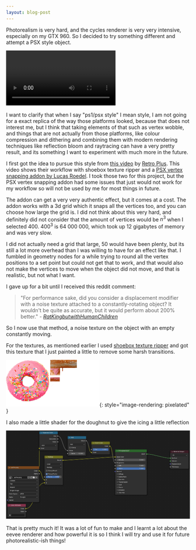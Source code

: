 ```yaml
---
layout: blog-post
---
```

Photorealism is very hard, and the cycles renderer is very very intensive, especially on my GTX 960. So I decided to try something different and attempt a PSX style object.

<video autoplay loop>  
  <source src="/assets/my work/3d art/doughnut.mp4" type="video/mp4">  
</video>

I want to clarify that when I say "ps1/psx style" I mean style, I am not going for a exact replica of the way those platforms looked, because that does not interest me, but I think that taking elements of that such as vertex wobble, and things that are not actually from those platforms, like colour compression and dithering and combining them with modern rendering techniques like reflection bloom and raytracing can have a very pretty result, and its something I want to experiment with much more in the future.

I first got the idea to pursue this style from [this video](<https://www.youtube.com/watch?v=2a_VtQJHkb8>) by [Retro Plus](<https://www.youtube.com/@RetroPlus>). This video shows their workflow with shoebox texture ripper and a [PSX vertex snapping addon by Lucas Roedel](https://lucasroedel.gumroad.com/l/psx_snapping). I took those two for this project, but the PSX vertex snapping addon had some issues that just would not work for my workflow so will not be used by me for most things in future.

The addon can get a very very authentic effect, but it comes at a cost. The addon works with a 3d grid which it snaps all the vertices too, and you can choose how large the grid is. I did not think about this very hard, and definitely did not consider that the amount of vertices would be $n^3$ when I selected 400. $400^3$ is 64 000 000, which took up 12 gigabytes of memory and was very slow.

I did not actually need a grid that large, 50 would have been plenty, but its still a lot more overhead than I was willing to have for an effect like that. I fumbled in geometry nodes for a while trying to round all the vertex positions to a set point but could not get that to work, and that would also not make the vertices to move when the object did not move, and that is realistic, but not what I want.

I gave up for a bit until I received this reddit comment:

> "For performance sake, did you consider a displacement modifier with a noise texture attached to a constantly-rotating object? It wouldn't be quite as accurate, but it would perform about 200% better."
> \- *[RatKingbutwithHumanChildren](https://www.reddit.com/user/Independent_Sea_6317/)*

So I now use that method, a noise texture on the object with an empty constantly moving.

For the textures, as mentioned earlier I used [shoebox texture ripper](https://renderhjs.net/shoebox/) and got this texture that I just painted a little to remove some harsh transitions.

![doughnut texture](/assets/my%20work/3d%20art/doughnut%20sprite.png){: style="image-rendering: pixelated" }

I also made a little shader for the doughnut to give the icing a little reflection

![the dougnuts shader](</assets/my work/3d art/doughnut%20shader.png>)

That is pretty much it! It was a lot of fun to make and I learnt a lot about the eevee renderer and how powerful it is so I think I will try and use it for future photorealistic-ish things!
